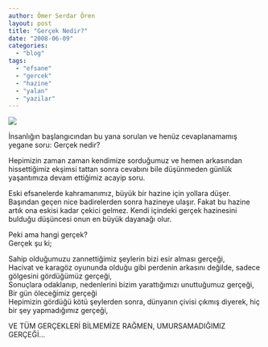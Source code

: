 ```yaml
---
author: Ömer Serdar Ören
layout: post
title: "Gerçek Nedir?"
date: "2008-06-09"
categories: 
  - "blog"
tags: 
  - "efsane"
  - "gercek"
  - "hazine"
  - "yalan"
  - "yazilar"
---
```


![](https://holomirror.wordpress.com/wp-content/uploads/2008/06/doga-orman-ahsap-ev-deniz-nehir-mavi-gokyuzu-manzara-reality-bing-image-creator-1.jpeg)

İnsanlığın başlangıcından bu yana sorulan ve henüz cevaplanamamış yegane soru: Gerçek nedir?

Hepimizin zaman zaman kendimize sorduğumuz ve hemen arkasından hissettiğimiz ekşimsi tattan sonra cevabını bile düşünmeden günlük yaşantımıza devam ettiğimiz acayip soru.

Eski efsanelerde kahramanımız, büyük bir hazine için yollara düşer. Başından geçen nice badirelerden sonra hazineye ulaşır. Fakat bu hazine artık ona eskisi kadar çekici gelmez. Kendi içindeki gerçek hazinesini bulduğu düşüncesi onun en büyük dayanağı olur.

Peki ama hangi gerçek?  
Gerçek şu ki;

Sahip olduğumuzu zannettiğimiz şeylerin bizi esir alması gerçeği,  
Hacivat ve karagöz oyununda olduğu gibi perdenin arkasını değilde, sadece gölgesini gördüğümüz gerçeği,  
Sonuçlara odaklanıp, nedenlerini bizim yarattığımızı unuttuğumuz gerçeği,  
Bir gün öleceğimiz gerçeği  
Hepimizin gördüğü kötü şeylerden sonra, dünyanın çivisi çıkmış diyerek, hiç bir şey yapmadığımız gerçeği,

VE TÜM GERÇEKLERİ BİLMEMİZE RAĞMEN, UMURSAMADIĞIMIZ GERÇEĞİ…
